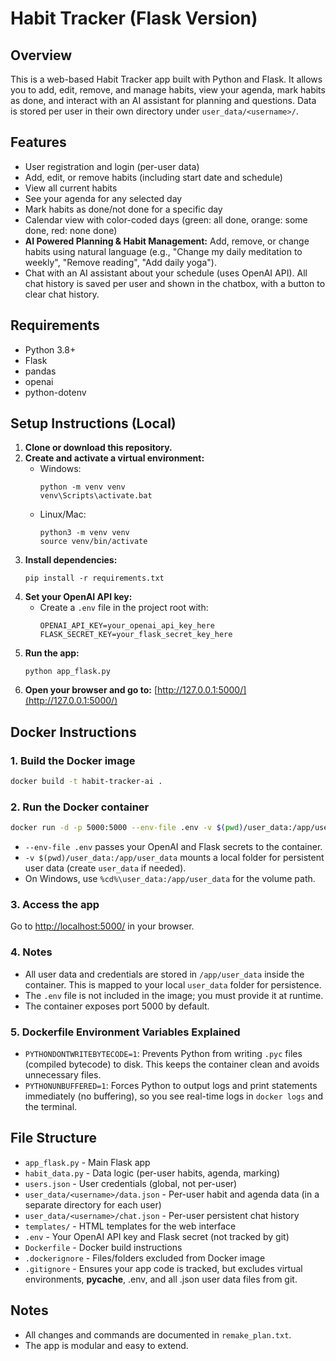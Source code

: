 # Habit Tracker (Flask Version)

## Overview
This is a web-based Habit Tracker app built with Python and Flask. It allows you to add, edit, remove, and manage habits, view your agenda, mark habits as done, and interact with an AI assistant for planning and questions. Data is stored per user in their own directory under `user_data/<username>/`.

## Features
- User registration and login (per-user data)
- Add, edit, or remove habits (including start date and schedule)
- View all current habits
- See your agenda for any selected day
- Mark habits as done/not done for a specific day
- Calendar view with color-coded days (green: all done, orange: some done, red: none done)
- **AI Powered Planning & Habit Management:** Add, remove, or change habits using natural language (e.g., "Change my daily meditation to weekly", "Remove reading", "Add daily yoga").
- Chat with an AI assistant about your schedule (uses OpenAI API). All chat history is saved per user and shown in the chatbox, with a button to clear chat history.

## Requirements
- Python 3.8+
- Flask
- pandas
- openai
- python-dotenv

## Setup Instructions (Local)
1. **Clone or download this repository.**
2. **Create and activate a virtual environment:**
   - Windows:
     ```shell
     python -m venv venv
     venv\Scripts\activate.bat
     ```
   - Linux/Mac:
     ```shell
     python3 -m venv venv
     source venv/bin/activate
     ```
3. **Install dependencies:**
   ```shell
   pip install -r requirements.txt
   ```
4. **Set your OpenAI API key:**
   - Create a `.env` file in the project root with:
     ```
     OPENAI_API_KEY=your_openai_api_key_here
     FLASK_SECRET_KEY=your_flask_secret_key_here
     ```
5. **Run the app:**
   ```shell
   python app_flask.py
   ```
6. **Open your browser and go to:**
   [http://127.0.0.1:5000/](http://127.0.0.1:5000/)

## Docker Instructions

### 1. Build the Docker image
```sh
docker build -t habit-tracker-ai .
```

### 2. Run the Docker container
```sh
docker run -d -p 5000:5000 --env-file .env -v $(pwd)/user_data:/app/user_data habit-tracker-ai
```
- `--env-file .env` passes your OpenAI and Flask secrets to the container.
- `-v $(pwd)/user_data:/app/user_data` mounts a local folder for persistent user data (create `user_data` if needed).
- On Windows, use `%cd%\user_data:/app/user_data` for the volume path.

### 3. Access the app
Go to [http://localhost:5000/](http://localhost:5000/) in your browser.

### 4. Notes
- All user data and credentials are stored in `/app/user_data` inside the container. This is mapped to your local `user_data` folder for persistence.
- The `.env` file is not included in the image; you must provide it at runtime.
- The container exposes port 5000 by default.

### 5. Dockerfile Environment Variables Explained
- `PYTHONDONTWRITEBYTECODE=1`: Prevents Python from writing `.pyc` files (compiled bytecode) to disk. This keeps the container clean and avoids unnecessary files.
- `PYTHONUNBUFFERED=1`: Forces Python to output logs and print statements immediately (no buffering), so you see real-time logs in `docker logs` and the terminal.

## File Structure
- `app_flask.py` - Main Flask app
- `habit_data.py` - Data logic (per-user habits, agenda, marking)
- `users.json` - User credentials (global, not per-user)
- `user_data/<username>/data.json` - Per-user habit and agenda data (in a separate directory for each user)
- `user_data/<username>/chat.json` - Per-user persistent chat history
- `templates/` - HTML templates for the web interface
- `.env` - Your OpenAI API key and Flask secret (not tracked by git)
- `Dockerfile` - Docker build instructions
- `.dockerignore` - Files/folders excluded from Docker image
- `.gitignore` - Ensures your app code is tracked, but excludes virtual environments, __pycache__, .env, and all .json user data files from git.

## Notes
- All changes and commands are documented in `remake_plan.txt`.
- The app is modular and easy to extend.

